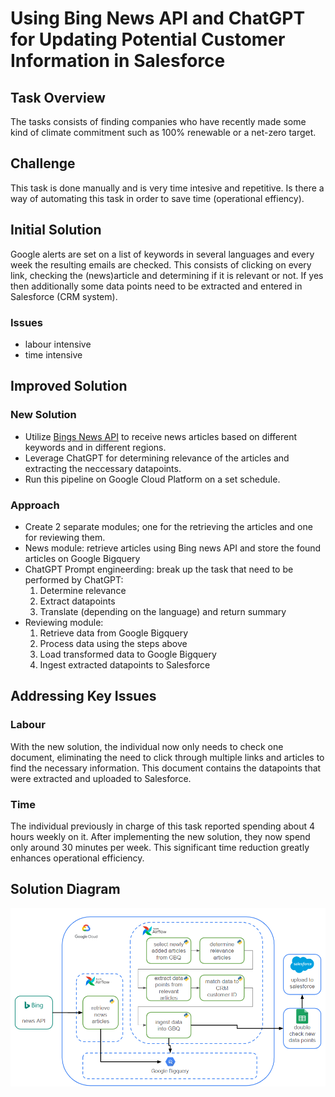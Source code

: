 # Using Bing News API and ChatGPT for Updating Potential Customer Information in Salesforce 
<!-- Automating Marketing Task / Operational efficiency -->

##  Task Overview
The tasks consists of finding companies who have recently made some kind of climate commitment such as  100% renewable or a net-zero target.

## Challenge
This task is done manually and is very time intesive and repetitive. Is there a way of automating this task in order to save time (operational effiency).

## Initial Solution
Google alerts are set on a list of keywords in several languages and every week the resulting emails are checked. This consists of clicking on every link, checking the (news)article and determining if it is relevant or not. If yes then additionally some data points need to be extracted and entered in Salesforce (CRM system). 

### Issues
- labour intensive
- time intensive

## Improved Solution
### New Solution
- Utilize [Bings News API](https://azuremarketplace.microsoft.com/en-us/marketplace/apps/microsoft.bingsearch?tab=overview) to receive news articles based on different keywords and in different regions.
- Leverage ChatGPT for determining relevance of the articles and extracting the neccessary datapoints. 
- Run this pipeline on Google Cloud Platform on a set schedule. 

### Approach

- Create 2 separate modules; one for the retrieving the articles and one for reviewing them. 
- News module: retrieve articles using Bing news API and store the found articles on Google Bigquery
- ChatGPT Prompt engineerding: break up the task that need to be performed by ChatGPT: 
    1. Determine relevance 
    2. Extract datapoints
    3. Translate (depending on the language) and return summary
- Reviewing module: 
    1. Retrieve data from Google Bigquery
    2. Process data using the steps above
    3. Load transformed data to Google Bigquery
    4. Ingest extracted datapoints to Salesforce 

## Addressing Key Issues

### Labour
With the new solution, the individual now only needs to check one document, eliminating the need to click through multiple links and articles to find the necessary information. This document contains the datapoints that were extracted and uploaded to Salesforce.

### Time
The individual previously in charge of this task reported spending about 4 hours weekly on it. After implementing the new solution, they now spend only around 30 minutes per week. This significant time reduction greatly enhances operational efficiency.

## Solution Diagram
![News Data ](..\images\solution_diagram_news_1.png)

<!-- 100% privacy-first analytics -->
<script async defer src="https://scripts.simpleanalyticscdn.com/latest.js"></script>
<noscript><img src="https://queue.simpleanalyticscdn.com/noscript.gif" alt="" referrerpolicy="no-referrer-when-downgrade" /></noscript>
